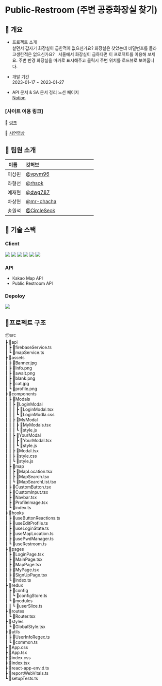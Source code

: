 # Public-Restroom (주변 공중화장실 찾기)

## 📃 개요
- 프로젝트 소개  
살면서 갑자기 화장실이 급한적이 없으신가요? 화장실은 찾았는데 비밀번호를 몰라 고생한적은 없으신가요?  
서울에서 화장실이 급하다면 이 프로젝트를 이용해 보세요. 주변 반경 화장실을 마커로 표시해주고 클릭시 주변 위치를 로드뷰로 보여줍니다.

- 개발 기간  
2023-01-17 ~ 2023-01-27

- API 문서 & SA 문서 정리 노션 페이지  
[Notion](https://www.notion.so/B-2-659a6f280108402ca783570fbd049676)  
### [사이트 이용 링크]

📖 [링크](https://public-restroom-project.vercel.app/)  

📖 [시연영상](https://www.youtube.com/watch?v=OeeAc9vG3HE)

## 👥 팀원 소개

| 이름   | 깃허브                                          |
| ------ | --------------------------------------------  |
| 이상원 | [@vpvm96](https://github.com/vpvm96)           |
| 라형선 | [@rhsok](https://github.com/rhsok)             |
| 예재현 | [@dwg787](https://github.com/dwg787)           |
| 차상현 | [@mr-chacha](https://github.com/mr-chacha)     |
| 송원석 | [@CircleSeok](https://github.com/CircleSeok)   |

## 🔧 기술 스택

### Client  

<img src="https://img.shields.io/badge/html5-E34F26?style=for-the-badge&logo=html5&logoColor=white"> <img src="https://img.shields.io/badge/css-1572B6?style=for-the-badge&logo=css3&logoColor=white"> <img src="https://img.shields.io/badge/react-61DAFB?style=for-the-badge&logo=react&logoColor=black"> <img src="https://img.shields.io/badge/firebase-FFCA28?style=for-the-badge&logo=firebase&logoColor=white"> <img src="https://img.shields.io/badge/React Query-FF4154?style=for-the-badge&logo=React Query&logoColor=white"> <img src="https://img.shields.io/badge/Redux-764ABC?style=for-the-badge&logo=Redux&logoColor=white">

### API

- Kakao Map API
- Public Restroom API

### Depoloy

<img src="https://img.shields.io/badge/Vercel-000000?style=for-the-badge&logo=Vercel&logoColor=white">

## 📁프로젝트 구조

📦src  
 ┣ 📂api  
 ┃ ┣ 📜firebaseService.ts  
 ┃ ┗ 📜mapService.ts  
 ┣ 📂assets  
 ┃ ┣ 📜Banner.jpg  
 ┃ ┣ 📜Info.png  
 ┃ ┣ 📜await.png  
 ┃ ┣ 📜blank.png  
 ┃ ┣ 📜cat.jpg  
 ┃ ┗ 📜profile.png  
 ┣ 📂components  
 ┃ ┣ 📂Modals  
 ┃ ┃ ┣ 📂LoginModal  
 ┃ ┃ ┃ ┣ 📜LoginModal.tsx  
 ┃ ┃ ┃ ┗ 📜LoginModla.css  
 ┃ ┃ ┣ 📂MyModal  
 ┃ ┃ ┃ ┣ 📜MyModals.tsx  
 ┃ ┃ ┃ ┗ 📜style.js  
 ┃ ┃ ┣ 📂YourModal  
 ┃ ┃ ┃ ┣ 📜YourModal.tsx  
 ┃ ┃ ┃ ┗ 📜style.js  
 ┃ ┃ ┣ 📜Modal.tsx  
 ┃ ┃ ┣ 📜style.css  
 ┃ ┃ ┗ 📜style.js  
 ┃ ┣ 📂map  
 ┃ ┃ ┣ 📜MapLocation.tsx  
 ┃ ┃ ┣ 📜MapSearch.tsx  
 ┃ ┃ ┗ 📜MapSearchList.tsx  
 ┃ ┣ 📜CustomButton.tsx  
 ┃ ┣ 📜CustomInput.tsx  
 ┃ ┣ 📜Navbar.tsx  
 ┃ ┣ 📜ProfileImage.tsx  
 ┃ ┗ 📜index.ts  
 ┣ 📂hooks  
 ┃ ┣ 📜useButtonReactions.ts  
 ┃ ┣ 📜useEditProfile.ts  
 ┃ ┣ 📜useLoginState.ts  
 ┃ ┣ 📜useMapLocation.ts  
 ┃ ┣ 📜usePwdManager.ts  
 ┃ ┗ 📜useRestroom.ts  
 ┣ 📂pages  
 ┃ ┣ 📜LoginPage.tsx  
 ┃ ┣ 📜MainPage.tsx  
 ┃ ┣ 📜MapPage.tsx  
 ┃ ┣ 📜MyPage.tsx  
 ┃ ┣ 📜SignUpPage.tsx  
 ┃ ┗ 📜index.ts  
 ┣ 📂redux  
 ┃ ┣ 📂config  
 ┃ ┃ ┗ 📜configStore.ts  
 ┃ ┗ 📂modules  
 ┃ ┃ ┗ 📜userSlice.ts  
 ┣ 📂routes  
 ┃ ┗ 📜Router.tsx  
 ┣ 📂styles  
 ┃ ┗ 📜GlobalStyle.tsx  
 ┣ 📂utils  
 ┃ ┣ 📜UserInfoRegex.ts  
 ┃ ┗ 📜common.ts  
 ┣ 📜App.css  
 ┣ 📜App.tsx  
 ┣ 📜index.css  
 ┣ 📜index.tsx  
 ┣ 📜react-app-env.d.ts  
 ┣ 📜reportWebVitals.ts  
 ┗ 📜setupTests.ts  

